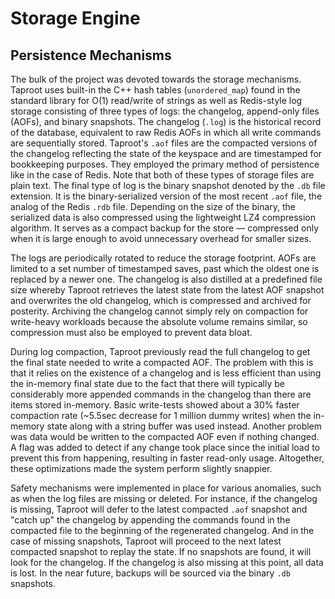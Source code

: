 # Storage Engine

## Persistence Mechanisms

The bulk of the project was devoted towards the storage mechanisms. Taproot uses built-in the C++ hash tables (`unordered_map`) found in the standard library for O(1) read/write of strings as well as Redis-style log storage consisting of three types of logs: the changelog, append-only files (AOFs), and binary snapshots. The changelog (`.log`) is the historical record of the database, equivalent to raw Redis AOFs in which all write commands are sequentially stored. Taproot's `.aof` files are the compacted versions of the changelog reflecting the state of the keyspace and are timestamped for bookkeeping purposes. They employed the primary method of persistence like in the case of Redis. Note that both of these types of storage files are plain text. The final type of log is the binary snapshot denoted by the `.db` file extension. It is the binary-serialized version of the most recent `.aof` file, the analog of the Redis `.rdb` file. Depending on the size of the binary, the serialized data is also compressed using the lightweight LZ4 compression algorithm. It serves as a compact backup for the store –– compressed only when it is large enough to avoid unnecessary overhead for smaller sizes.

The logs are periodically rotated to reduce the storage footprint. AOFs are limited to a set number of timestamped saves, past which the oldest one is replaced by a newer one. The changelog is also distilled at a predefined file size whereby Taproot retrieves the latest state from the latest AOF snapshot and overwrites the old changelog, which is compressed and archived for posterity. Archiving the changelog cannot simply rely on compaction for write-heavy workloads because the absolute volume remains similar, so compression must also be employed to prevent data bloat.

During log compaction, Taproot previously read the full changelog to get the final state needed to write a compacted AOF. The problem with this is that it relies on the existence of a changelog and is less efficient than using the in-memory final state due to the fact that there will typically be considerably more appended commands in the changelog than there are items stored in-memory. Basic write-tests showed about a 30% faster compaction rate (~5.5sec decrease for 1 million dummy writes) when the in-memory state along with a string buffer was used instead. Another problem was data would be written to the compacted AOF even if nothing changed. A flag was added to detect if any change took place since the initial load to prevent this from happening, resulting in faster read-only usage. Altogether, these optimizations made the system perform slightly snappier.

Safety mechanisms were implemented in place for various anomalies, such as when the log files are missing or deleted. For instance, if the changelog is missing, Taproot will defer to the latest compacted `.aof` snapshot and "catch up" the changelog by appending the commands found in the compacted file to the beginning of the regenerated changelog. And in the case of missing snapshots, Taproot will proceed to the next latest compacted snapshot to replay the state. If no snapshots are found, it will look for the changelog. If the changelog is also missing at this point, all data is lost. In the near future, backups will be sourced via the binary `.db` snapshots.